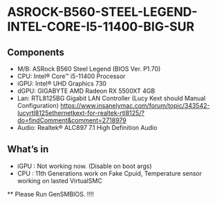 # ASROCK-B560-STEEL-LEGEND-INTEL-CORE-I5-11400-BIG-SUR


## Components
- M/B: ASRock B560 Steel Legend (BIOS Ver. P1.70)
- CPU: Intel® Core™ i5-11400 Processor
- iGPU: Intel® UHD Graphics 730
- dGPU: GIGABYTE AMD Radeon RX 5500XT 4GB
- Lan: RTL8125BG Gigabit LAN Controller (Lucy Kext should Manual Configuration) https://www.insanelymac.com/forum/topic/343542-lucyrtl8125ethernetkext-for-realtek-rtl8125/?do=findComment&comment=2718979
- Audio: Realtek® ALC897 7.1 High Definition Audio

## What’s in
- iGPU : Not working now. (Disable on boot args)
- CPU : 11th Generations work on Fake Cpuid, Temperature sensor working on lasted VirtualSMC


** Please Run GenSMBIOS. !!!!
